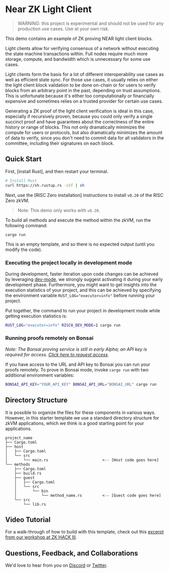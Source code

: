 # Near ZK Light Client

> WARNING: this project is experimental and should not be used for any production use cases. Use at your own risk.

This demo contains an example of ZK proving NEAR light client blocks.

Light clients allow for verifying consensus of a network without executing the state machine transactions within. Full nodes require much more storage, compute, and bandwidth which is unnecessary for some use cases.

Light clients form the basis for a lot of different interoperability use cases as well as efficient state sync. For those use cases, it usually relies on either the light client block validation to be done on-chain or for users to verify blocks from an arbitrary point in the past, depending on trust assumptions. This is unfortunate because it's either too computationally or financially expensive and sometimes relies on a trusted provider for certain use cases.

Generating a ZK proof of the light client verification is ideal in this case, especially if recursively proven, because you could only verify a single succinct proof and have guarantees about the correctness of the entire history or range of blocks. This not only dramatically minimizes the compute for users or protocols, but also dramatically minimizes the amount of data to verify, since you don't need to commit data for all validators in the committee, including their signatures on each block.

## Quick Start

First, [install Rust], and then restart your terminal.

```sh
# Install Rust
curl https://sh.rustup.rs -sSf | sh
```

Next, use the [RISC Zero installation] instructions to install `v0.20` of the RISC Zero zkVM. 
> Note: This demo only works with `v0.20`.

To build all methods and execute the method within the zkVM, run the following
command:

```bash
cargo run 
```

This is an empty template, and so there is no expected output (until you modify
the code).

### Executing the project locally in development mode

During development, faster iteration upon code changes can be achieved by leveraging [dev-mode], we strongly suggest activating it during your early development phase. Furthermore, you might want to get insights into the execution statistics of your project, and this can be achieved by specifying the environment variable `RUST_LOG="executor=info"` before running your project.

Put together, the command to run your project in development mode while getting execution statistics is:

```bash
RUST_LOG="executor=info" RISC0_DEV_MODE=1 cargo run
```

### Running proofs remotely on Bonsai

_Note: The Bonsai proving service is still in early Alpha; an API key is
required for access. [Click here to request access][bonsai access]._

If you have access to the URL and API key to Bonsai you can run your proofs
remotely. To prove in Bonsai mode, invoke `cargo run` with two additional
environment variables:

```bash
BONSAI_API_KEY="YOUR_API_KEY" BONSAI_API_URL="BONSAI_URL" cargo run
```

## Directory Structure

It is possible to organize the files for these components in various ways.
However, in this starter template we use a standard directory structure for zkVM
applications, which we think is a good starting point for your applications.

```text
project_name
├── Cargo.toml
├── host
│   ├── Cargo.toml
│   └── src
│       └── main.rs                        <-- [Host code goes here]
└── methods
    ├── Cargo.toml
    ├── build.rs
    ├── guest
    │   ├── Cargo.toml
    │   └── src
    │       └── bin
    │           └── method_name.rs         <-- [Guest code goes here]
    └── src
        └── lib.rs
```

## Video Tutorial

For a walk-through of how to build with this template, check out this [excerpt
from our workshop at ZK HACK III][zkhack-iii].

## Questions, Feedback, and Collaborations

We'd love to hear from you on [Discord][discord] or [Twitter][twitter].

[bonsai access]: https://bonsai.xyz/apply
[cargo-risczero]: https://docs.rs/cargo-risczero
[crates]: https://github.com/risc0/risc0/blob/main/README.md#rust-binaries
[dev-docs]: https://dev.risczero.com
[dev-mode]: https://dev.risczero.com/api/zkvm/dev-mode
[discord]: https://discord.gg/risczero
[docs.rs]: https://docs.rs/releases/search?query=risc0
[examples]: https://github.com/risc0/risc0/tree/main/examples
[risc0-build]: https://docs.rs/risc0-build
[risc0-repo]: https://www.github.com/risc0/risc0
[risc0-zkvm]: https://docs.rs/risc0-zkvm
[rustup]: https://rustup.rs
[rust-toolchain]: rust-toolchain.toml
[twitter]: https://twitter.com/risczero
[zkvm-overview]: https://dev.risczero.com/zkvm
[zkhack-iii]: https://www.youtube.com/watch?v=Yg_BGqj_6lg&list=PLcPzhUaCxlCgig7ofeARMPwQ8vbuD6hC5&index=5
